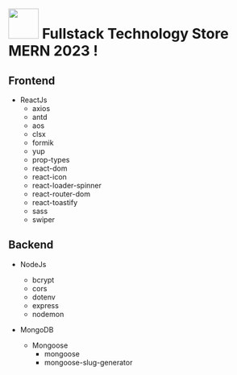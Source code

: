 # <img src="https://cdn-icons-png.flaticon.com/512/1183/1183672.png" width="60" height="60" > Fullstack Technology Store MERN 2023 ! <br>
## Frontend
* ReactJs
    * axios
    * antd
    * aos
    * clsx
    * formik
    * yup
    * prop-types
    * react-dom
    * react-icon
    * react-loader-spinner
    * react-router-dom
    * react-toastify
    * sass
    * swiper

## Backend

* NodeJs
    * bcrypt
    * cors
    * dotenv
    * express
    * nodemon

* MongoDB
    * Mongoose
        * mongoose
        * mongoose-slug-generator


